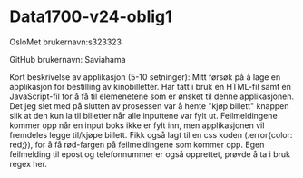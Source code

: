 # Data1700-v24-oblig1


OsloMet brukernavn:s323323

GitHub brukernavn: Saviahama

Kort beskrivelse av applikasjon (5-10 setninger): Mitt førsøk på å lage en applikasjon for bestilling av kinobilletter. Har tatt i bruk en HTML-fil samt en JavaScript-fil for å få til elemenetene som er ønsket til denne applikasjonen. Det jeg slet med på slutten av prosessen var å hente "kjøp billett" knappen slik at den kun la til billetter når alle inputtene var fylt ut. Feilmeldingene kommer opp når en input boks ikke er fylt inn, men applikasjonen vil fremdeles legge til/kjøpe billett. Fikk også lagt til en css koden (.error{color: red;}), for å få rød-fargen på feilmeldingene som kommer opp. Egen feilmelding til epost og telefonnummer er også opprettet, prøvde å ta i bruk regex her. 
